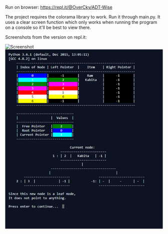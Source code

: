 Run on browser: https://repl.it/@OverCky/ADT-Wise

The project requires the colorama library to work.
Run it through main.py. It uses a clear screen function which 
only works when running the program on a console so it'll be best to 
view there.

Screenshots from the version on repl.it:

![Screenshot](ADTWIse.gif)
![Screenshot](Screenshot1.PNG)

